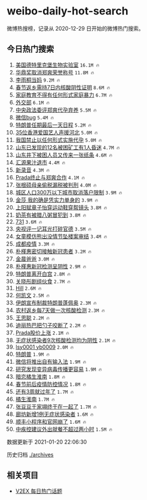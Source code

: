 # weibo-daily-hot-search

微博热搜榜，记录从 2020-12-29 日开始的微博热门搜索。

## 今日热门搜索

<!-- BEGIN -->

1. [美国德特里克堡生物实验室](https://s.weibo.com/weibo?q=%23%E7%BE%8E%E5%9B%BD%E5%BE%B7%E7%89%B9%E9%87%8C%E5%85%8B%E5%A0%A1%E7%94%9F%E7%89%A9%E5%AE%9E%E9%AA%8C%E5%AE%A4%23&Refer=top) `16.1M 🔥`
1. [华鼎奖取消郑爽荣誉称号](https://s.weibo.com/weibo?q=%23%E5%8D%8E%E9%BC%8E%E5%A5%96%E5%8F%96%E6%B6%88%E9%83%91%E7%88%BD%E8%8D%A3%E8%AA%89%E7%A7%B0%E5%8F%B7%23&Refer=top) `11.8M 🔥`
1. [李雨桐当妈](https://s.weibo.com/weibo?q=%E6%9D%8E%E9%9B%A8%E6%A1%90%E5%BD%93%E5%A6%88&Refer=top) `9.2M 🔥`
1. [春节返乡需持7日内核酸阴性证明](https://s.weibo.com/weibo?q=%23%E6%98%A5%E8%8A%82%E8%BF%94%E4%B9%A1%E9%9C%80%E6%8C%817%E6%97%A5%E5%86%85%E6%A0%B8%E9%85%B8%E9%98%B4%E6%80%A7%E8%AF%81%E6%98%8E%23&Refer=top) `8.6M 🔥`
1. [家庭教育不得有任何形式家庭暴力](https://s.weibo.com/weibo?q=%23%E5%AE%B6%E5%BA%AD%E6%95%99%E8%82%B2%E4%B8%8D%E5%BE%97%E6%9C%89%E4%BB%BB%E4%BD%95%E5%BD%A2%E5%BC%8F%E5%AE%B6%E5%BA%AD%E6%9A%B4%E5%8A%9B%23&Refer=top) `6.7M 🔥`
1. [外交部](https://s.weibo.com/weibo?q=%E5%A4%96%E4%BA%A4%E9%83%A8&Refer=top) `6.1M 🔥`
1. [中央政法委评郑爽代孕弃养](https://s.weibo.com/weibo?q=%23%E4%B8%AD%E5%A4%AE%E6%94%BF%E6%B3%95%E5%A7%94%E8%AF%84%E9%83%91%E7%88%BD%E4%BB%A3%E5%AD%95%E5%BC%83%E5%85%BB%23&Refer=top) `5.5M 🔥`
1. [微信bug](https://s.weibo.com/weibo?q=%E5%BE%AE%E4%BF%A1bug&Refer=top) `5.4M 🔥`
1. [特朗普任期最后一天日程](https://s.weibo.com/weibo?q=%23%E7%89%B9%E6%9C%97%E6%99%AE%E4%BB%BB%E6%9C%9F%E6%9C%80%E5%90%8E%E4%B8%80%E5%A4%A9%E6%97%A5%E7%A8%8B%23&Refer=top) `5.2M 🔥`
1. [35位香港爱国艺人声援河北](https://s.weibo.com/weibo?q=%2335%E4%BD%8D%E9%A6%99%E6%B8%AF%E7%88%B1%E5%9B%BD%E8%89%BA%E4%BA%BA%E5%A3%B0%E6%8F%B4%E6%B2%B3%E5%8C%97%23&Refer=top) `5.0M 🔥`
1. [我国禁止以任何形式实施代孕](https://s.weibo.com/weibo?q=%23%E6%88%91%E5%9B%BD%E7%A6%81%E6%AD%A2%E4%BB%A5%E4%BB%BB%E4%BD%95%E5%BD%A2%E5%BC%8F%E5%AE%9E%E6%96%BD%E4%BB%A3%E5%AD%95%23&Refer=top) `5.0M 🔥`
1. [山东已发现的12名被困矿工有1人昏迷](https://s.weibo.com/weibo?q=%23%E5%B1%B1%E4%B8%9C%E5%B7%B2%E5%8F%91%E7%8E%B0%E7%9A%8412%E5%90%8D%E8%A2%AB%E5%9B%B0%E7%9F%BF%E5%B7%A5%E6%9C%891%E4%BA%BA%E6%98%8F%E8%BF%B7%23&Refer=top) `4.7M 🔥`
1. [山东井下被困人员又传来一张纸条](https://s.weibo.com/weibo?q=%23%E5%B1%B1%E4%B8%9C%E4%BA%95%E4%B8%8B%E8%A2%AB%E5%9B%B0%E4%BA%BA%E5%91%98%E5%8F%88%E4%BC%A0%E6%9D%A5%E4%B8%80%E5%BC%A0%E7%BA%B8%E6%9D%A1%23&Refer=top) `4.6M 🔥`
1. [汇源果汁退市](https://s.weibo.com/weibo?q=%23%E6%B1%87%E6%BA%90%E6%9E%9C%E6%B1%81%E9%80%80%E5%B8%82%23&Refer=top) `4.4M 🔥`
1. [新录音](https://s.weibo.com/weibo?q=%E6%96%B0%E5%BD%95%E9%9F%B3&Refer=top) `4.3M 🔥`
1. [Prada终止与郑爽合作](https://s.weibo.com/weibo?q=%23Prada%E7%BB%88%E6%AD%A2%E4%B8%8E%E9%83%91%E7%88%BD%E5%90%88%E4%BD%9C%23&Refer=top) `4.1M 🔥`
1. [张根硕母亲偷税漏税被判刑](https://s.weibo.com/weibo?q=%23%E5%BC%A0%E6%A0%B9%E7%A1%95%E6%AF%8D%E4%BA%B2%E5%81%B7%E7%A8%8E%E6%BC%8F%E7%A8%8E%E8%A2%AB%E5%88%A4%E5%88%91%23&Refer=top) `4.0M 🔥`
1. [城区人口300万以下城市取消落户限制](https://s.weibo.com/weibo?q=%23%E5%9F%8E%E5%8C%BA%E4%BA%BA%E5%8F%A3300%E4%B8%87%E4%BB%A5%E4%B8%8B%E5%9F%8E%E5%B8%82%E5%8F%96%E6%B6%88%E8%90%BD%E6%88%B7%E9%99%90%E5%88%B6%23&Refer=top) `3.9M 🔥`
1. [金莎 我的确是凭实力单身的](https://s.weibo.com/weibo?q=%E9%87%91%E8%8E%8E%20%E6%88%91%E7%9A%84%E7%A1%AE%E6%98%AF%E5%87%AD%E5%AE%9E%E5%8A%9B%E5%8D%95%E8%BA%AB%E7%9A%84&Refer=top) `3.9M 🔥`
1. [上阳赋章子怡穿运动鞋穿帮镜头](https://s.weibo.com/weibo?q=%E4%B8%8A%E9%98%B3%E8%B5%8B%E7%AB%A0%E5%AD%90%E6%80%A1%E7%A9%BF%E8%BF%90%E5%8A%A8%E9%9E%8B%E7%A9%BF%E5%B8%AE%E9%95%9C%E5%A4%B4&Refer=top) `3.8M 🔥`
1. [奶茶有被腊八粥冒犯到](https://s.weibo.com/weibo?q=%23%E5%A5%B6%E8%8C%B6%E6%9C%89%E8%A2%AB%E8%85%8A%E5%85%AB%E7%B2%A5%E5%86%92%E7%8A%AF%E5%88%B0%23&Refer=top) `3.8M 🔥`
1. [731](https://s.weibo.com/weibo?q=731&Refer=top) `3.6M 🔥`
1. [央视评一记耳光打碎官德](https://s.weibo.com/weibo?q=%23%E5%A4%AE%E8%A7%86%E8%AF%84%E4%B8%80%E8%AE%B0%E8%80%B3%E5%85%89%E6%89%93%E7%A2%8E%E5%AE%98%E5%BE%B7%23&Refer=top) `3.5M 🔥`
1. [女童模仿熊出没情节坠楼案审结](https://s.weibo.com/weibo?q=%23%E5%A5%B3%E7%AB%A5%E6%A8%A1%E4%BB%BF%E7%86%8A%E5%87%BA%E6%B2%A1%E6%83%85%E8%8A%82%E5%9D%A0%E6%A5%BC%E6%A1%88%E5%AE%A1%E7%BB%93%23&Refer=top) `3.4M 🔥`
1. [成都疫情](https://s.weibo.com/weibo?q=%E6%88%90%E9%83%BD%E7%96%AB%E6%83%85&Refer=top) `3.3M 🔥`
1. [朴槿惠密切接触新冠患者](https://s.weibo.com/weibo?q=%E6%9C%B4%E6%A7%BF%E6%83%A0%E5%AF%86%E5%88%87%E6%8E%A5%E8%A7%A6%E6%96%B0%E5%86%A0%E6%82%A3%E8%80%85&Refer=top) `3.2M 🔥`
1. [金晨爸爸](https://s.weibo.com/weibo?q=%E9%87%91%E6%99%A8%E7%88%B8%E7%88%B8&Refer=top) `3.0M 🔥`
1. [朴槿惠新冠检测呈阴性](https://s.weibo.com/weibo?q=%E6%9C%B4%E6%A7%BF%E6%83%A0%E6%96%B0%E5%86%A0%E6%A3%80%E6%B5%8B%E5%91%88%E9%98%B4%E6%80%A7&Refer=top) `2.9M 🔥`
1. [特朗普离开白宫](https://s.weibo.com/weibo?q=%23%E7%89%B9%E6%9C%97%E6%99%AE%E7%A6%BB%E5%BC%80%E7%99%BD%E5%AE%AB%23&Refer=top) `2.8M 🔥`
1. [关晓彤剧组伙食](https://s.weibo.com/weibo?q=%E5%85%B3%E6%99%93%E5%BD%A4%E5%89%A7%E7%BB%84%E4%BC%99%E9%A3%9F&Refer=top) `2.7M 🔥`
1. [Hill](https://s.weibo.com/weibo?q=%23Hill%23&Refer=top) `2.6M 🔥`
1. [何凯文](https://s.weibo.com/weibo?q=%E4%BD%95%E5%87%AF%E6%96%87&Refer=top) `2.5M 🔥`
1. [伊朗宣布制裁特朗普蓬佩奥](https://s.weibo.com/weibo?q=%E4%BC%8A%E6%9C%97%E5%AE%A3%E5%B8%83%E5%88%B6%E8%A3%81%E7%89%B9%E6%9C%97%E6%99%AE%E8%93%AC%E4%BD%A9%E5%A5%A5&Refer=top) `2.3M 🔥`
1. [农村返乡每7天做一次核酸检测](https://s.weibo.com/weibo?q=%23%E5%86%9C%E6%9D%91%E8%BF%94%E4%B9%A1%E6%AF%8F7%E5%A4%A9%E5%81%9A%E4%B8%80%E6%AC%A1%E6%A0%B8%E9%85%B8%E6%A3%80%E6%B5%8B%23&Refer=top) `2.3M 🔥`
1. [王思聪](https://s.weibo.com/weibo?q=%E7%8E%8B%E6%80%9D%E8%81%AA&Refer=top) `2.2M 🔥`
1. [迪丽热巴把勺子咬断了](https://s.weibo.com/weibo?q=%23%E8%BF%AA%E4%B8%BD%E7%83%AD%E5%B7%B4%E6%8A%8A%E5%8B%BA%E5%AD%90%E5%92%AC%E6%96%AD%E4%BA%86%23&Refer=top) `2.2M 🔥`
1. [Prada股价上涨](https://s.weibo.com/weibo?q=Prada%E8%82%A1%E4%BB%B7%E4%B8%8A%E6%B6%A8&Refer=top) `2.1M 🔥`
1. [无症状感染者9次核酸检测均为阴性](https://s.weibo.com/weibo?q=%E6%97%A0%E7%97%87%E7%8A%B6%E6%84%9F%E6%9F%93%E8%80%859%E6%AC%A1%E6%A0%B8%E9%85%B8%E6%A3%80%E6%B5%8B%E5%9D%87%E4%B8%BA%E9%98%B4%E6%80%A7&Refer=top) `2.1M 🔥`
1. [lsy0001 yb0009](https://s.weibo.com/weibo?q=lsy0001%20yb0009&Refer=top) `2.0M 🔥`
1. [特朗普](https://s.weibo.com/weibo?q=%E7%89%B9%E6%9C%97%E6%99%AE&Refer=top) `1.9M 🔥`
1. [微信将推出自有输入法](https://s.weibo.com/weibo?q=%23%E5%BE%AE%E4%BF%A1%E5%B0%86%E6%8E%A8%E5%87%BA%E8%87%AA%E6%9C%89%E8%BE%93%E5%85%A5%E6%B3%95%23&Refer=top) `1.9M 🔥`
1. [研究发现变异病毒传播更容易](https://s.weibo.com/weibo?q=%23%E7%A0%94%E7%A9%B6%E5%8F%91%E7%8E%B0%E5%8F%98%E5%BC%82%E7%97%85%E6%AF%92%E4%BC%A0%E6%92%AD%E6%9B%B4%E5%AE%B9%E6%98%93%23&Refer=top) `1.9M 🔥`
1. [暗恋橘生淮南](https://s.weibo.com/weibo?q=%E6%9A%97%E6%81%8B%E6%A9%98%E7%94%9F%E6%B7%AE%E5%8D%97&Refer=top) `1.8M 🔥`
1. [春节前后疫情防控情况](https://s.weibo.com/weibo?q=%E6%98%A5%E8%8A%82%E5%89%8D%E5%90%8E%E7%96%AB%E6%83%85%E9%98%B2%E6%8E%A7%E6%83%85%E5%86%B5&Refer=top) `1.8M 🔥`
1. [还有3周就过年了](https://s.weibo.com/weibo?q=%23%E8%BF%98%E6%9C%893%E5%91%A8%E5%B0%B1%E8%BF%87%E5%B9%B4%E4%BA%86%23&Refer=top) `1.7M 🔥`
1. [橘生淮南](https://s.weibo.com/weibo?q=%E6%A9%98%E7%94%9F%E6%B7%AE%E5%8D%97&Refer=top) `1.7M 🔥`
1. [张豆豆于家翊终于在一起了](https://s.weibo.com/weibo?q=%E5%BC%A0%E8%B1%86%E8%B1%86%E4%BA%8E%E5%AE%B6%E7%BF%8A%E7%BB%88%E4%BA%8E%E5%9C%A8%E4%B8%80%E8%B5%B7%E4%BA%86&Refer=top) `1.7M 🔥`
1. [廊坊新增1例无症状感染者](https://s.weibo.com/weibo?q=%E5%BB%8A%E5%9D%8A%E6%96%B0%E5%A2%9E1%E4%BE%8B%E6%97%A0%E7%97%87%E7%8A%B6%E6%84%9F%E6%9F%93%E8%80%85&Refer=top) `1.6M 🔥`
1. [顺丰小程序和官网崩了](https://s.weibo.com/weibo?q=%E9%A1%BA%E4%B8%B0%E5%B0%8F%E7%A8%8B%E5%BA%8F%E5%92%8C%E5%AE%98%E7%BD%91%E5%B4%A9%E4%BA%86&Refer=top) `1.6M 🔥`
1. [中疾控建议外出就餐不超过两小时](https://s.weibo.com/weibo?q=%23%E4%B8%AD%E7%96%BE%E6%8E%A7%E5%BB%BA%E8%AE%AE%E5%A4%96%E5%87%BA%E5%B0%B1%E9%A4%90%E4%B8%8D%E8%B6%85%E8%BF%87%E4%B8%A4%E5%B0%8F%E6%97%B6%23&Refer=top) `1.5M 🔥`

数据更新于 2021-01-20 22:06:30

<!-- END -->

历史归档 [./archives](./archives)

## 相关项目

- [V2EX 每日热门话题](https://github.com/realLeonardo/v2ex-daily-hot-topic)

